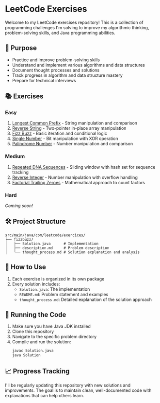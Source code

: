 # LeetCode Exercises

Welcome to my LeetCode exercises repository! This is a collection of programming challenges I'm solving to improve my algorithmic thinking, problem-solving skills, and Java programming abilities.

## 🎯 Purpose

- Practice and improve problem-solving skills
- Understand and implement various algorithms and data structures
- Document thought processes and solutions
- Track progress in algorithm and data structure mastery
- Prepare for technical interviews

## 📚 Exercises

### Easy
1. [Longest Common Prefix](https://github.com/felipeNeves93/leetcode-exercises/tree/master/src/main/java/com/leetcode/exercices/longestcommonprefix) - String manipulation and comparison
2. [Reverse String](https://github.com/felipeNeves93/leetcode-exercises/tree/master/src/main/java/com/leetcode/exercices/reversestring) - Two-pointer in-place array manipulation
3. [Fizz Buzz](https://github.com/felipeNeves93/leetcode-exercises/blob/master/src/main/java/com/leetcode/exercices/fizzbuzz) - Basic iteration and conditional logic
4. [Single Number](https://github.com/felipeNeves93/leetcode-exercises/blob/master/src/main/java/com/leetcode/exercices/singlenumber) - Bit manipulation with XOR operation
5. [Palindrome Number](https://github.com/felipeNeves93/leetcode-exercises/blob/master/src/main/java/com/leetcode/exercices/palindromenumber) - Number manipulation and comparison

### Medium
1. [Repeated DNA Sequences](https://github.com/felipeNeves93/leetcode-exercises/tree/master/src/main/java/com/leetcode/exercices/repeateddnasequences) - Sliding window with hash set for sequence tracking
2. [Reverse Integer](https://github.com/felipeNeves93/leetcode-exercises/tree/master/src/main/java/com/leetcode/exercices/reverseinteger) - Number manipulation with overflow handling
3. [Factorial Trailing Zeroes](https://github.com/felipeNeves93/leetcode-exercises/blob/master/src/main/java/com/leetcode/exercices/factorialtrailingzeroes) - Mathematical approach to count factors

### Hard
*Coming soon!*

## 🛠️ Project Structure

```
src/main/java/com/leetcode/exercices/
├── fizzbuzz/
│   ├── Solution.java      # Implementation
│   ├── description.md     # Problem description
│   └── thought_process.md # Solution explanation and analysis
```

## 📝 How to Use

1. Each exercise is organized in its own package
2. Every solution includes:
   - `Solution.java`: The implementation
   - `README.md`: Problem statement and examples
   - `thought_process.md`: Detailed explanation of the solution approach

## 🚀 Running the Code

1. Make sure you have Java JDK installed
2. Clone this repository
3. Navigate to the specific problem directory
4. Compile and run the solution:
   ```bash
   javac Solution.java
   java Solution
   ```

## 📈 Progress Tracking

I'll be regularly updating this repository with new solutions and improvements. The goal is to maintain clean, well-documented code with explanations that can help others learn.
